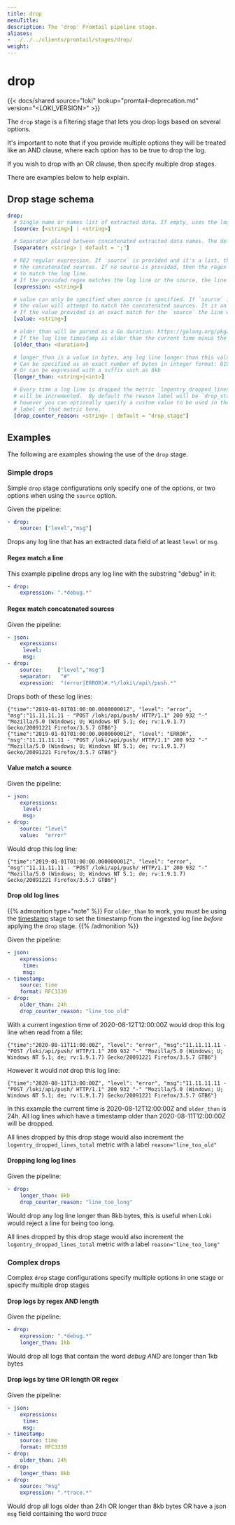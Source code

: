 ```yaml
---
title: drop
menuTitle:  
description: The 'drop' Promtail pipeline stage. 
aliases: 
- ../../../clients/promtail/stages/drop/
weight: 
---
```


# drop

{{< docs/shared source="loki" lookup="promtail-deprecation.md" version="<LOKI_VERSION>" >}}

The `drop` stage is a filtering stage that lets you drop logs based on several options.

It's important to note that if you provide multiple options they will be treated like an AND clause,
where each option has to be true to drop the log.

If you wish to drop with an OR clause, then specify multiple drop stages.

There are examples below to help explain.

## Drop stage schema

```yaml
drop:
  # Single name or names list of extracted data. If empty, uses the log message.
  [source: [<string>] | <string>]

  # Separator placed between concatenated extracted data names. The default separator is a semicolon.
  [separator: <string> | default = ";"]

  # RE2 regular expression. If `source` is provided and it's a list, the regex will attempt to match
  # the concatenated sources. If no source is provided, then the regex attempts
  # to match the log line.
  # If the provided regex matches the log line or the source, the line will be dropped.
  [expression: <string>]

  # value can only be specified when source is specified. If `source` is provided and it's a list,
  # the value will attempt to match the concatenated sources. It is an error to specify value and expression.
  # If the value provided is an exact match for the `source` the line will be dropped.
  [value: <string>]

  # older_than will be parsed as a Go duration: https://golang.org/pkg/time/#ParseDuration
  # If the log line timestamp is older than the current time minus the provided duration it will be dropped.
  [older_than: <duration>]

  # longer_than is a value in bytes, any log line longer than this value will be dropped.
  # Can be specified as an exact number of bytes in integer format: 8192
  # Or can be expressed with a suffix such as 8kb
  [longer_than: <string>|<int>]

  # Every time a log line is dropped the metric `logentry_dropped_lines_total`
  # will be incremented.  By default the reason label will be `drop_stage`
  # however you can optionally specify a custom value to be used in the `reason`
  # label of that metric here.
  [drop_counter_reason: <string> | default = "drop_stage"]
```

## Examples

The following are examples showing the use of the `drop` stage.

### Simple drops

Simple `drop` stage configurations only specify one of the options, or two options when using the `source` option.

Given the pipeline:

```yaml
- drop:
    source: ["level","msg"]
```

Drops any log line that has an extracted data field of at least `level` or `msg`.

#### Regex match a line

This example pipeline drops any log line with the substring "debug" in it:

```yaml
- drop:
    expression: ".*debug.*"
```


#### Regex match concatenated sources

Given the pipeline:

```yaml
- json:
    expressions:
     level:
     msg:
- drop:
    source:     ["level","msg"]
    separator:   "#"
    expression:  "(error|ERROR)#.*\/loki\/api\/push.*"
```

Drops both of these log lines:

```
{"time":"2019-01-01T01:00:00.000000001Z", "level": "error", "msg":"11.11.11.11 - "POST /loki/api/push/ HTTP/1.1" 200 932 "-" "Mozilla/5.0 (Windows; U; Windows NT 5.1; de; rv:1.9.1.7) Gecko/20091221 Firefox/3.5.7 GTB6"}
{"time":"2019-01-01T01:00:00.000000001Z", "level": "ERROR", "msg":"11.11.11.11 - "POST /loki/api/push/ HTTP/1.1" 200 932 "-" "Mozilla/5.0 (Windows; U; Windows NT 5.1; de; rv:1.9.1.7) Gecko/20091221 Firefox/3.5.7 GTB6"}
```

#### Value match a source

Given the pipeline:

```yaml
- json:
    expressions:
     level:
     msg:
- drop:
    source: "level"
    value:  "error"
```

Would drop this log line:

```
{"time":"2019-01-01T01:00:00.000000001Z", "level": "error", "msg":"11.11.11.11 - "POST /loki/api/push/ HTTP/1.1" 200 932 "-" "Mozilla/5.0 (Windows; U; Windows NT 5.1; de; rv:1.9.1.7) Gecko/20091221 Firefox/3.5.7 GTB6"}
```

#### Drop old log lines

{{% admonition type="note" %}}
For `older_than` to work, you must be using the [timestamp](../timestamp/) stage to set the timestamp from the ingested log line _before_ applying the `drop` stage.
{{% /admonition %}}

Given the pipeline:

```yaml
- json:
    expressions:
     time:
     msg:
- timestamp:
    source: time
    format: RFC3339
- drop:
    older_than: 24h
    drop_counter_reason: "line_too_old"
```

With a current ingestion time of 2020-08-12T12:00:00Z would drop this log line when read from a file:

```
{"time":"2020-08-11T11:00:00Z", "level": "error", "msg":"11.11.11.11 - "POST /loki/api/push/ HTTP/1.1" 200 932 "-" "Mozilla/5.0 (Windows; U; Windows NT 5.1; de; rv:1.9.1.7) Gecko/20091221 Firefox/3.5.7 GTB6"}
```

However it would _not_ drop this log line:

```
{"time":"2020-08-11T13:00:00Z", "level": "error", "msg":"11.11.11.11 - "POST /loki/api/push/ HTTP/1.1" 200 932 "-" "Mozilla/5.0 (Windows; U; Windows NT 5.1; de; rv:1.9.1.7) Gecko/20091221 Firefox/3.5.7 GTB6"}
```

In this example the current time is 2020-08-12T12:00:00Z and `older_than` is 24h. All log lines which have a timestamp older than 2020-08-11T12:00:00Z will be dropped.

All lines dropped by this drop stage would also increment the `logentry_dropped_lines_total` metric with a label `reason="line_too_old"`

#### Dropping long log lines

Given the pipeline:

```yaml
- drop:
    longer_than: 8kb
    drop_counter_reason: "line_too_long"
```

Would drop any log line longer than 8kb bytes, this is useful when Loki would reject a line for being too long.

All lines dropped by this drop stage would also increment the `logentry_dropped_lines_total` metric with a label `reason="line_too_long"`

### Complex drops

Complex `drop` stage configurations specify multiple options in one stage or specify multiple drop stages

#### Drop logs by regex AND length

Given the pipeline:

```yaml
- drop:
    expression: ".*debug.*"
    longer_than: 1kb
```

Would drop all logs that contain the word _debug_ *AND* are longer than 1kb bytes

#### Drop logs by time OR length OR regex

Given the pipeline:

```yaml
- json:
    expressions:
     time:
     msg:
- timestamp:
    source: time
    format: RFC3339
- drop:
    older_than: 24h
- drop:
    longer_than: 8kb
- drop:
    source: "msg"
    expression: ".*trace.*"
```

Would drop all logs older than 24h OR longer than 8kb bytes OR have a json `msg` field containing the word _trace_
